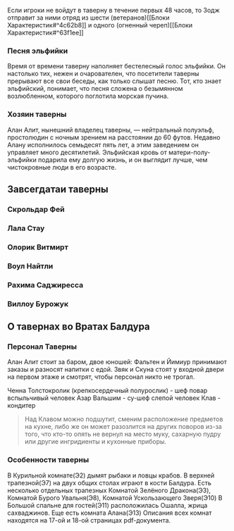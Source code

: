 Если игроки не войдут в таверну в течение первых 48 часов, то Зодж отправит за ними отряд из шести (ветеранов)[[Блоки Характеристик#^4c62b8]] и одного (огненный череп)[[Блоки Характеристик#^63f1ee]]

### Песня эльфийки
Время от времени таверну наполняет бестелесный голос эльфийки. Он настолько тих, нежен и очарователен, что посетители таверны прерывают все свои беседы, как только слышат песню.
Тот, кто знает эльфийский, понимает, что песня сложена о безымянном возлюбленном, которого поглотила морская пучина.
### Хозяин таверны
Алан Алит, нынешний владелец таверны, — нейтральный полуэльф, простолюдин с ночным зрением на расстоянии до 60 футов. Недавно Алану исполнилось семьдесят пять лет, а этим заведением он управляет много десятилетий. Эльфийская кровь от матери-полу-эльфийки подарила ему долгую жизнь, и он выглядит лучше, чем чистокровные люди в его возрасте.

## Завсегдатаи таверны
### Скрольдар Фей
### Лала Стау
### Олорик Витмирт
### Воул Найтли
### Рахима Саджиресса
### Виллоу Бурожук

## О тавернах во Вратах Балдура
### Персонал Таверны
Алан Алит стоит за баром, двое юношей: Фальтен и Йимиур принимают заказы и разносят напитки с едой. Звяк и Скуна стоят у входной двери на первом этаже и смотрят, чтобы персонал никто не трогал.

 Ченна Толстокролик (крепкосердечный полурослик) - шеф повар
 вспыльчивый человек Азар Вальшим - су-шеф
  слепой человек Клав - кондитер
> Над Клавом можно подшутит, сменим расположение предметов на кухне, либо же он может разозлится на других поворов из-за того, что кто-то опять не вернул на место муку, сахарную пудру или другие ингридиенты и кухонные приборы.

### Особенности таверны
В Курильной комнате(Э2) дымят рыбаки и ловцы крабов. В верхней трапезной(Э7) на двух общих столах играют в кости Балдура. Есть несколько отдельных трапезных Комнатой Зелёного Дракона(Э3), Комнатой Бурого Увальня(Э8), Комнатой Ускользающего Зверя(Э10)
В Большой спальне для гостей(Э11) расположилась Ошалла, жрица сахваджинов. Еще есть комната Алана(Э13)
Описания всех комнат находятся на 17-ой и 18-ой страницах pdf-документа.